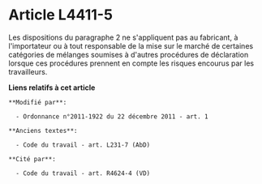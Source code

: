 # Article L4411-5

Les dispositions du paragraphe 2 ne s'appliquent pas au fabricant, à l'importateur ou à tout responsable de la mise sur le
marché de certaines catégories de mélanges soumises à d'autres procédures de déclaration lorsque ces procédures prennent en
compte les risques encourus par les travailleurs.

**Liens relatifs à cet article**

	**Modifié par**:

	  - Ordonnance n°2011-1922 du 22 décembre 2011 - art. 1

	**Anciens textes**:

	  - Code du travail - art. L231-7 (AbD)

	**Cité par**:

	  - Code du travail - art. R4624-4 (VD)
